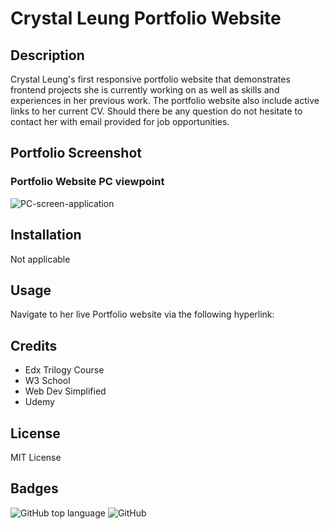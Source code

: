 # Crystal Leung Portfolio Website
## Description
Crystal Leung's first responsive portfolio website that demonstrates frontend projects she is currently working on as well as skills and experiences in her previous work.
The portfolio website also include active links to her current CV. Should there be any question do not hesitate to contact her with email provided for job opportunities.

## Portfolio Screenshot
### Portfolio Website PC viewpoint 
<img src="./images/PC-screen.png" alt="PC-screen-application"/>

<!-- ### Portfolio Website Mobile viewpoint
<img src="./images/mobile-screen.png" alt="mobile-screen-application"/> -->

## Installation
Not applicable

## Usage
Navigate to her live Portfolio website via the following hyperlink: 


## Credits
- Edx Trilogy Course 
- W3 School
- Web Dev Simplified
- Udemy

## License
MIT License

## Badges
![GitHub top language](https://img.shields.io/github/languages/top/CrystalPharma/CrystalPharma-portfolio)
![GitHub](https://img.shields.io/github/license/CrystalPharma/CrystalPharma-portfolio)
